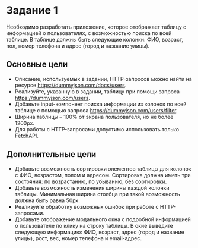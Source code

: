 # Задание 1

Необходимо разработать приложение, которое отображает таблицу с информацией о пользователях, с возможностью поиска по всей таблице. В таблице должны быть следующие колонки: ФИО, возраст, пол, номер телефона и адрес (город и название улицы).

## Основные цели

- Описание, используемых в задании, HTTP-запросов можно найти на ресурсе https://dummyjson.com/docs/users.
- Реализуйте, указанную в задании, таблицу при помощи запроса https://dummyjson.com/users.
- Добавьте input-компонент поиска информации из колонок по всей таблице с помощью запроса https://dummyjson.com/users/filter.
- Ширина таблицы – 100% от экрана пользователя, но не более 1200px.
- Для работы с HTTP-запросами допустимо использовать только FetchAPI.

## Дополнительные цели

- Добавьте возможность сортировки элементов таблицы для колонок с ФИО, возрастом, полом и адресом. Сортировка должна иметь три состояния: по возрастанию, по убыванию, без сортировки.
- Добавьте возможность изменения ширины каждой колонки таблицы. Минимальная ширина столбца при такой возможность должна быть равна 50px.
- Реализуйте обработку возможных ошибок при работе с HTTP-запросами.
- Добавьте отображение модального окна с подробной информацией о пользователе по клику на строку таблицы. В окне выведите следующую информацию: ФИО, возраст, адрес (город и название улицы), рост, вес, номер телефона и email-адрес.
